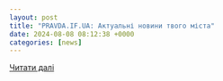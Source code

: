 ```yaml
---
layout: post
title: "PRAVDA.IF.UA: Актуальні новини твого міста"
date: 2024-08-08 08:12:38 +0000
categories: [news]
---
```


[Читати далі](https://pravda.if.ua/na-prykarpatti-poproshhalysya-z-poleglym-geroyem-orestom-rymarukom-foto/)

